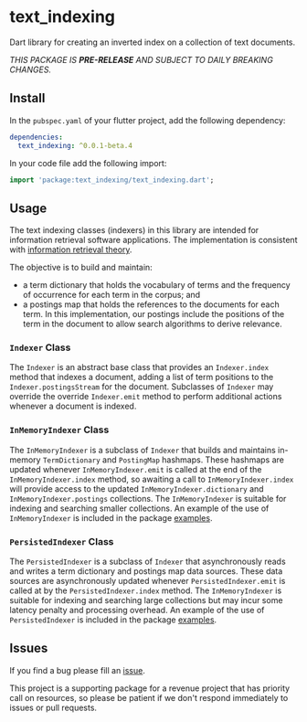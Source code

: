 <!-- 
BSD 3-Clause License
Copyright (c) 2022, GM Consult Pty Ltd
All rights reserved. 
-->

# text_indexing

Dart library for creating an inverted index on a collection of text documents.

*THIS PACKAGE IS **PRE-RELEASE** AND SUBJECT TO DAILY BREAKING CHANGES.*

## Install

In the `pubspec.yaml` of your flutter project, add the following dependency:

```yaml
dependencies:
  text_indexing: ^0.0.1-beta.4
```

In your code file add the following import:

```dart
import 'package:text_indexing/text_indexing.dart';
```

## Usage

The text indexing classes (indexers) in this library are intended for information retrieval software applications. The implementation is consistent with [information retrieval theory](https://nlp.stanford.edu/IR-book/pdf/irbookonlinereading.pdf).

The objective is to build and maintain:
* a term dictionary that holds the vocabulary of terms and the frequency of occurrence for each term in the corpus; and
* a postings map that holds the references to the documents for each term. In this implementation, our postings include the positions of the term in the document to allow search algorithms to derive relevance.

### `Indexer` Class

The `Indexer` is an abstract base class that provides an `Indexer.index` method that indexes a document, adding a list of term positions to the `Indexer.postingsStream` for the document.  Subclasses of `Indexer` may override the override `Indexer.emit` method to perform additional actions whenever a document is indexed.

### `InMemoryIndexer` Class

The `InMemoryIndexer` is a subclass of `Indexer` that builds and maintains in-memory `TermDictionary` and `PostingMap` hashmaps. These hashmaps are updated whenever `InMemoryIndexer.emit` is called at the end of the `InMemoryIndexer.index` method, so awaiting a call to `InMemoryIndexer.index` will provide access to the updated `InMemoryIndexer.dictionary` and
`InMemoryIndexer.postings` collections. The `InMemoryIndexer` is suitable for indexing and searching smaller collections. An example of the use of `InMemoryIndexer` is included in the package [examples](https://pub.dev/packages/text_indexing/example).

### `PersistedIndexer` Class

The `PersistedIndexer` is a subclass of `Indexer` that asynchronously reads and writes a term dictionary and postings map data sources. These data sources are asynchronously updated whenever `PersistedIndexer.emit` is called at by the `PersistedIndexer.index` method. The `InMemoryIndexer` is suitable for indexing and searching large collections but may incur some latency penalty and processing overhead. An example of the use of `PersistedIndexer` is included in the package [examples](https://pub.dev/packages/text_indexing/example).

## Issues

If you find a bug please fill an [issue](https://github.com/GM-Consult-Pty-Ltd/text_indexing/issues).  

This project is a supporting package for a revenue project that has priority call on resources, so please be patient if we don't respond immediately to issues or pull requests.


